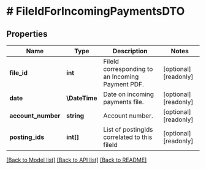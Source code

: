 # # FileIdForIncomingPaymentsDTO

## Properties

Name | Type | Description | Notes
------------ | ------------- | ------------- | -------------
**file_id** | **int** | FileId corresponding to an Incoming Payment PDF. | [optional] [readonly]
**date** | **\DateTime** | Date on incoming payments file. | [optional] [readonly]
**account_number** | **string** | Account number. | [optional] [readonly]
**posting_ids** | **int[]** | List of postingIds correlated to this fileId | [optional] [readonly]

[[Back to Model list]](../../README.md#models) [[Back to API list]](../../README.md#endpoints) [[Back to README]](../../README.md)
